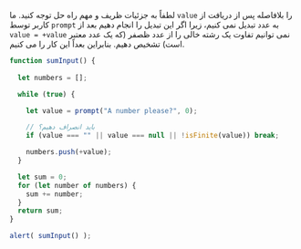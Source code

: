 لطفاً به جزئیات ظریف و مهم راه حل توجه کنید. ما `value` را بلافاصله پس از دریافت از کاربر توسط `prompt` به عدد تبدیل نمی کنیم، زیرا اگر این تبدیل را انجام دهیم بعد از `value = +value` نمی توانیم تفاوت یک رشته خالی را از عدد ظصفر (که یک عدد معتبر است) تشخیص دهیم. بنابراین بعداً این کار را می کنیم.


```js run demo
function sumInput() {
 
  let numbers = [];

  while (true) {

    let value = prompt("A number please?", 0);

    // باید انصراف دهیم؟
    if (value === "" || value === null || !isFinite(value)) break;

    numbers.push(+value);
  }

  let sum = 0;
  for (let number of numbers) {
    sum += number;
  }
  return sum;
}

alert( sumInput() ); 
```

